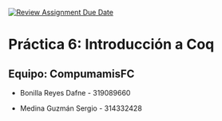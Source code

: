 [![Review Assignment Due Date](https://classroom.github.com/assets/deadline-readme-button-24ddc0f5d75046c5622901739e7c5dd533143b0c8e959d652212380cedb1ea36.svg)](https://classroom.github.com/a/p5YWIom3)
# **Práctica 6: Introducción a Coq**

## **Equipo: CompumamisFC**

- Bonilla Reyes Dafne - 319089660

- Medina Guzmán Sergio - 314332428

